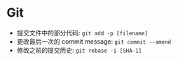 Git
=====

- 提交文件中的部分代码: `git add -p [filename]`
- 更改最后一次的 commit message: `git commit --amend`
- 修改之前的提交历史: `git rebase -i [SHA-1]`
